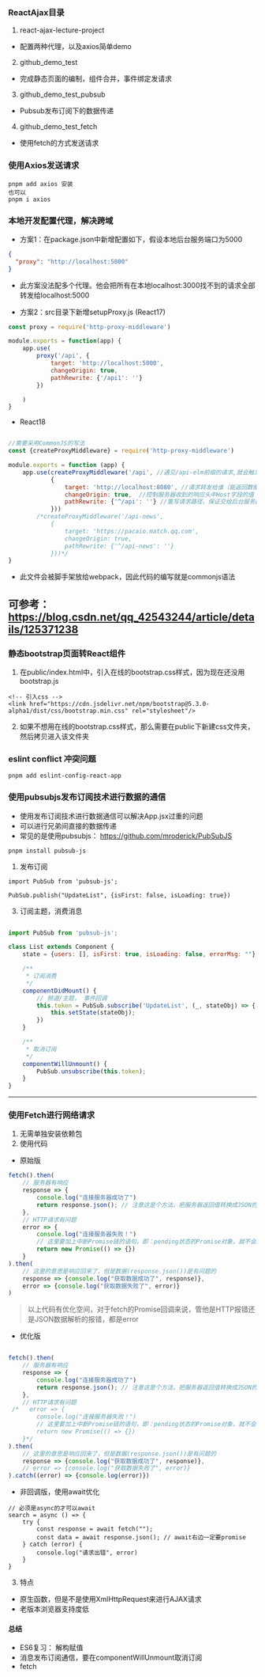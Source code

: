 ### ReactAjax目录
1. react-ajax-lecture-project
* 配置两种代理，以及axios简单demo
2. github_demo_test
* 完成静态页面的编制，组件合并，事件绑定发请求
3. github_demo_test_pubsub
* Pubsub发布订阅下的数据传递
4. github_demo_test_fetch
* 使用fetch的方式发送请求 

### 使用Axios发送请求

```
pnpm add axios 安装
也可以
pnpm i axios
```

### 本地开发配置代理，解决跨域

* 方案1：在package.json中新增配置如下，假设本地后台服务端口为5000

```json
{
  "proxy": "http://localhost:5000"
}
```
- 此方案没法配多个代理。他会把所有在本地localhost:3000找不到的请求全部转发给localhost:5000

* 方案2：src目录下新增setupProxy.js (React17)
```js
const proxy = require('http-proxy-middleware')

module.exports = function(app) {
    app.use(
        proxy('/api', {
            target: 'http://localhost:5000',
            changeOrigin: true,
            pathRewrite: {'/api1': ''}
        })

    )
}

```

* React18
```js

//需要采用CommonJS的写法
const {createProxyMiddleware} = require('http-proxy-middleware')

module.exports = function (app) {
    app.use(createProxyMiddleware('/api', //遇见/api-elm前缀的请求,就会触发该代理配置
            {
                target: 'http://localhost:8080', //请求转发给谁（能返回数据的服务器地址）
                changeOrigin: true,  //控制服务器收到的响应头中Host字段的值
                pathRewrite: {'^/api': ''} //重写请求路径，保证交给后台服务器是正常地请求地址（必须配置）
            }))
        /*createProxyMiddleware('/api-news',
            {
                target: 'https://pacaio.match.qq.com',
                changeOrigin: true,
                pathRewrite: {'^/api-news': ''}
            }))*/
}
```
- 此文件会被脚手架放给webpack，因此代码的编写就是commonjs语法

可参考：
https://blog.csdn.net/qq_42543244/article/details/125371238
---

### 静态bootstrap页面转React组件
1. 在public/index.html中，引入在线的bootstrap.css样式，因为现在还没用bootstrap.js
```
<!-- 引入css -->
<link href="https://cdn.jsdelivr.net/npm/bootstrap@5.3.0-alpha1/dist/css/bootstrap.min.css" rel="stylesheet"/>
```
2. 如果不想用在线的bootstrap.css样式，那么需要在public下新建css文件夹，然后拷贝进入该文件夹


### eslint conflict 冲突问题
```
pnpm add eslint-config-react-app
```

### 使用pubsubjs发布订阅技术进行数据的通信
* 使用发布订阅技术进行数据通信可以解决App.jsx过重的问题
* 可以进行兄弟间直接的数据传递
* 常见的是使用pubsubjs： https://github.com/mroderick/PubSubJS
```
pnpm install pubsub-js
```
1. 发布订阅
```
import PubSub from 'pubsub-js';

PubSub.publish("UpdateList", {isFirst: false, isLoading: true})
```

3. 订阅主题，消费消息
```js

import PubSub from 'pubsub-js';

class List extends Component {
    state = {users: [], isFirst: true, isLoading: false, errorMsg: ""}

    /**
     * 订阅消费
     */
    componentDidMount() {
        // 频道/主题， 事件回调
        this.token = PubSub.subscribe('UpdateList', (_, stateObj) => {
            this.setState(stateObj);
        })
    }

    /**
     * 取消订阅
     */
    componentWillUnmount() {
        PubSub.unsubscribe(this.token);
    }
}

```

---

### 使用Fetch进行网络请求
1. 无需单独安装依赖包
2. 使用代码
- 原始版
```js
fetch().then(
    // 服务器有响应
    response => {
        console.log("连接服务器成功了")
        return response.json(); // 注意这是个方法，把服务器返回值转换成JSON的一个Promise
    },
    // HTTP请求有问题
    error => {
        console.log("连接服务器失败！")
        // 这里要加上中断Promise链的语句，即：pending状态的Promise对象，就不会执行下面的Then了
        return new Promise(() => {})
    }
).then(
    // 这里的意思是响应回来了，但是数据(response.json())是有问题的
    response => {console.log("获取数据成功了", response)},
    error => {console.log("获取数据失败了", error)}
)
```
> 以上代码有优化空间，对于fetch的Promise回调来说，管他是HTTP报错还是JSON数据解析的报错，都是error

- 优化版
```js

fetch().then(
    // 服务器有响应
    response => {
        console.log("连接服务器成功了")
        return response.json(); // 注意这是个方法，把服务器返回值转换成JSON的一个Promise
    },
    // HTTP请求有问题
 /*   error => {
        console.log("连接服务器失败！")
        // 这里要加上中断Promise链的语句，即：pending状态的Promise对象，就不会执行下面的Then了
        return new Promise(() => {})
    }*/
).then(
    // 这里的意思是响应回来了，但是数据(response.json())是有问题的
    response => {console.log("获取数据成功了", response)},
    // error => {console.log("获取数据失败了", error)}
).catch((error) => {console.log(error)})


```

- 非回调版，使用await优化
```
// 必须是async的才可以await
search = async () => {
    try {
        const response = await fetch("");
        const data = await response.json(); // await右边一定要promise
    } catch (error) {
        console.log("请求出错", error)
    }
}
```

3. 特点
* 原生函数，但是不是使用XmlHttpRequest来进行AJAX请求
* 老版本浏览器支持度低

#### 总结
* ES6复习： 解构赋值
* 消息发布订阅通信，要在componentWillUnmount取消订阅
* fetch
